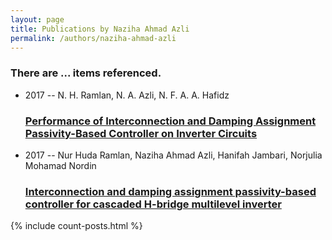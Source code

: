 ```yaml
---
layout: page
title: Publications by Naziha Ahmad Azli
permalink: /authors/naziha-ahmad-azli
---
```


<h3 id="number-posts">There are ... items referenced.</h3>
<ul class="post-list">
<li><span class='post-meta'>2017 -- N. H. Ramlan, N. A. Azli, N. F. A. A. Hafidz</span><h3><a class='post-link' href="{{ site.baseurl }}/performance-of-interconnection-and-damping-assignment-passivity-based-controller-on-inverter-circuits">Performance of Interconnection and Damping Assignment Passivity-Based Controller on Inverter Circuits</a></h3></li>
<li><span class='post-meta'>2017 -- Nur Huda Ramlan, Naziha Ahmad Azli, Hanifah Jambari, Norjulia Mohamad Nordin</span><h3><a class='post-link' href="{{ site.baseurl }}/interconnection-and-damping-assignment-passivity-based-controller-for-cascaded-h-bridge-multilevel-inverter">Interconnection and damping assignment passivity-based controller for cascaded H-bridge multilevel inverter</a></h3></li>

</ul>
{% include count-posts.html %}
